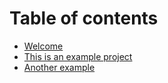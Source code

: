 # Table of contents

* [Welcome](README.md)
* [This is an example project](<README (1).md>)
* [Another example](another-example.md)
